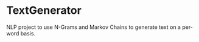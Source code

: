 # TextGenerator
NLP project to use N-Grams and Markov Chains to generate text on a per-word basis.

